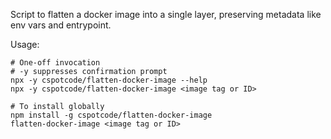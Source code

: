 Script to flatten a docker image into a single layer, preserving metadata like env vars and entrypoint.

Usage:

```shell
# One-off invocation
# -y suppresses confirmation prompt
npx -y cspotcode/flatten-docker-image --help
npx -y cspotcode/flatten-docker-image <image tag or ID>

# To install globally
npm install -g cspotcode/flatten-docker-image
flatten-docker-image <image tag or ID>
```
